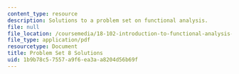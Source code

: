 ```yaml
---
content_type: resource
description: Solutions to a problem set on functional analysis.
file: null
file_location: /coursemedia/18-102-introduction-to-functional-analysis-spring-2009/1b9b78c57557a9f6ea3aa8204d56b69f_MIT18_102s09_sol_pset8.pdf
file_type: application/pdf
resourcetype: Document
title: Problem Set 8 Solutions
uid: 1b9b78c5-7557-a9f6-ea3a-a8204d56b69f
---
```

